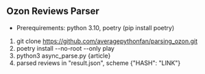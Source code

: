 ## Ozon Reviews Parser

 - Prerequirements: python 3.10, poetry (pip install poetry)

1. git clone https://github.com/averagepythonfan/parsing_ozon.git
2. poetry install --no-root --only play
3. python3 async_parse.py {article}
4. parsed reviews in "result.json", scheme {"HASH": "LINK"}
